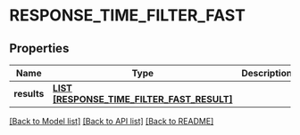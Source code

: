# RESPONSE_TIME_FILTER_FAST

## Properties
Name | Type | Description | Notes
------------ | ------------- | ------------- | -------------
**results** | [**LIST [RESPONSE_TIME_FILTER_FAST_RESULT]**](ResponseTimeFilterFastResult.md) |  | [default to null]

[[Back to Model list]](../README.md#documentation-for-models) [[Back to API list]](../README.md#documentation-for-api-endpoints) [[Back to README]](../README.md)


